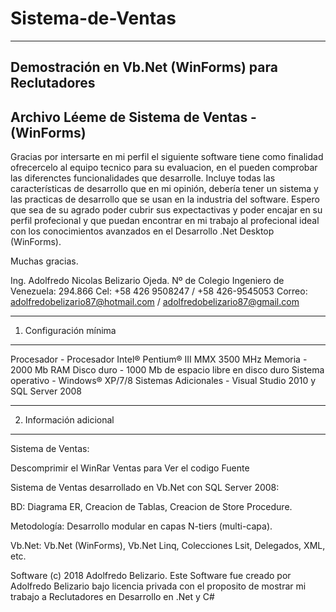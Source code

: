 # Sistema-de-Ventas
-------------------

Demostración en Vb.Net (WinForms) para Reclutadores
---------------------------------------------------

Archivo Léeme de Sistema de Ventas - (WinForms)
-----------------------------------------------

Gracias por intersarte en mi perfil el siguiente software tiene como finalidad ofrecercelo al equipo tecnico para su evaluacion, en el pueden comprobar las diferenctes funcionalidades que desarrolle.
Incluye todas las características de desarrollo que en mi opinión, debería tener un sistema y las practicas de desarrollo que se usan en la industria del software.
Espero que sea de su agrado poder cubrir sus expectactivas y poder encajar en su perfil profecional y que puedan encontrar en mi trabajo al profecional ideal con los conocimientos avanzados en el Desarrollo .Net Desktop (WinForms). 

Muchas gracias.

Ing. Adolfredo Nicolas Belizario Ojeda.
Nº de Colegio Ingeniero de Venezuela: 294.866
Cel: +58 426 9508247 / +58 426-9545053
Correo: adolfredobelizario87@hotmail.com / adolfredobelizario87@gmail.com

-----------------------
1. Configuración mínima
-----------------------


Procesador 	 	- Procesador Intel® Pentium® III MMX 3500 MHz 
Memoria		 	- 2000 Mb RAM
Disco duro	 	- 1000 Mb de espacio libre en disco duro
Sistema operativo	- Windows® XP/7/8
Sistemas Adicionales 	- Visual Studio 2010 y SQL Server 2008


---------------------------------------
2. Información adicional
---------------------------------------

Sistema de Ventas:

Descomprimir el WinRar Ventas para Ver el codigo Fuente

Sistema de Ventas desarrollado en Vb.Net con SQL Server 2008: 

BD: Diagrama ER, Creacion de Tablas, Creacion de Store Procedure.

Metodología: Desarrollo modular en capas N-tiers (multi-capa).

Vb.Net: Vb.Net (WinForms), Vb.Net Linq, Colecciones Lsit<Entidad>, Delegados, XML, etc.

Software (c) 2018 Adolfredo Belizario. Este Software fue creado por Adolfredo Belizario bajo licencia privada con el proposito de mostrar mi trabajo a Reclutadores en Desarrollo en .Net y C#